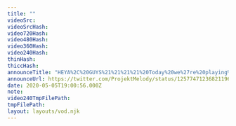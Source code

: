 ```yaml
---
title: ""
videoSrc: 
videoSrcHash: 
video720Hash: 
video480Hash: 
video360Hash: 
video240Hash: 
thinHash: 
thiccHash: 
announceTitle: "HEYA%2C%20GUYS%21%21%21%21%20Today%20we%27re%20playing%20some%20more%20hentai%20games%2C%20sponsored%20by%20.%40FAKKU%21%21%21%21%20%E2%9C%A8I%27M%20EXCITE%20xD%20%20Team%20CatGirl%20vs%20Team%20DogGirl%20----%20which%20monster%20girl%20do%20you%20find%20more%20adorbes%3F%21%20~%20%F0%9F%92%97%F0%9F%92%97%F0%9F%92%97%F0%9F%92%97%F0%9F%92%97%20%20I%27M%20LIVE%3A"
announceUrl: https://twitter.com/ProjektMelody/status/1257747123682119680
date: 2020-05-05T19:00:56.000Z
note: 
video240TmpFilePath: 
tmpFilePath: 
layout: layouts/vod.njk
---
```

